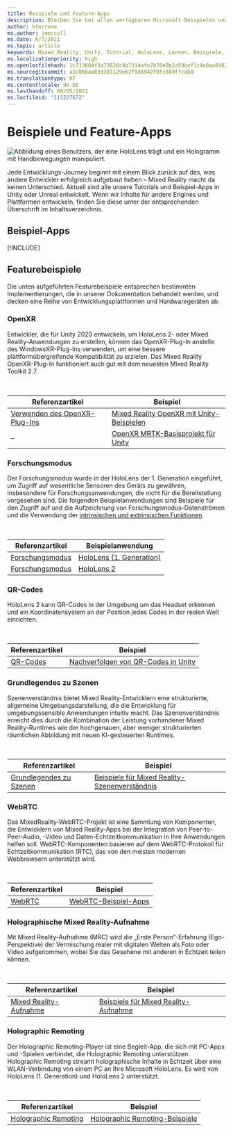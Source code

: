 ```yaml
---
title: Beispiele und Feature-Apps
description: Bleiben Sie bei allen verfügbaren Microsoft-Beispielen und Mixed Reality-Feature-Apps für HoloLens auf dem neuesten Stand.
author: hferrone
ms.author: jemccull
ms.date: 6/7/2021
ms.topic: article
keywords: Mixed Reality, Unity, Tutorial, HoloLens, Lernen, Beispiele, MRTK, Forschungsmodus, HoloLens 2, QR-Codes, WebRTC, Mixed Reality-Aufnahme, Holographic Remoting, UX-Tools
ms.localizationpriority: high
ms.openlocfilehash: 1c713604f3a73620c4b7314afe7b70e0b2a59bef1c4e0ae0482c7f0143c38e71
ms.sourcegitcommit: a1c086aa83d381129e62f9d8942f0fc889ffcab0
ms.translationtype: HT
ms.contentlocale: de-DE
ms.lasthandoff: 08/05/2021
ms.locfileid: "115227672"
---
```

# <a name="samples-and-feature-apps"></a>Beispiele und Feature-Apps

![Abbildung eines Benutzers, der eine HoloLens trägt und ein Hologramm mit Handbewegungen manipuliert.](unreal/images/unreal-developer.jpg)

Jede Entwicklungs-Journey beginnt mit einem Blick zurück auf das, was andere Entwickler erfolgreich aufgebaut haben – Mixed Reality macht da keinen Unterschied. Aktuell sind alle unsere Tutorials und Beispiel-Apps in Unity oder Unreal entwickelt. Wenn wir Inhalte für andere Engines und Plattformen entwickeln, finden Sie diese unter der entsprechenden Überschrift im Inhaltsverzeichnis.

## <a name="sample-apps"></a>Beispiel-Apps

[!INCLUDE[](includes/tabs-samples.md)]

## <a name="feature-samples"></a>Featurebeispiele

Die unten aufgeführten Featurebeispiele entsprechen bestimmten Implementierungen, die in unserer Dokumentation behandelt werden, und decken eine Reihe von Entwicklungsplattformen und Hardwaregeräten ab.

### <a name="openxr"></a>OpenXR

Entwickler, die für Unity 2020 entwickeln, um HoloLens 2- oder Mixed Reality-Anwendungen zu erstellen, können das OpenXR-Plug-In anstelle des WindowsXR-Plug-Ins verwenden, um eine bessere plattformübergreifende Kompatibilität zu erzielen. Das Mixed Reality OpenXR-Plug-In funktioniert auch gut mit dem neuesten Mixed Reality Toolkit 2.7.

<br>

| Referenzartikel | Beispiel |
| --- | --- |
| [Verwenden des OpenXR-Plug-Ins](./unity/xr-project-setup.md) | [Mixed Reality OpenXR mit Unity-Beispielen](https://github.com/microsoft/OpenXR-Unity-MixedReality-Samples) |
| – | [OpenXR MRTK-Basisprojekt für Unity](https://github.com/microsoft/UnityOpenXRMRTKBase) |

### <a name="research-mode"></a>Forschungsmodus

Der Forschungsmodus wurde in der HoloLens der 1. Generation eingeführt, um Zugriff auf wesentliche Sensoren des Geräts zu gewähren, insbesondere für Forschungsanwendungen, die nicht für die Bereitstellung vorgesehen sind. Die folgenden Beispielanwendungen sind Beispiele für den Zugriff auf und die Aufzeichnung von Forschungsmodus-Datenströmen und die Verwendung der [intrinsischen und extrinsischen Funktionen](/windows/mixed-reality/locatable-camera#locating-the-device-camera-in-the-world).

<br>

| Referenzartikel | Beispielanwendung |
| --- | --- |
| [Forschungsmodus](platform-capabilities-and-apis/research-mode.md) | [HoloLens (1. Generation)](https://github.com/microsoft/HoloLensForCV/tree/master/Samples) |
| [Forschungsmodus](platform-capabilities-and-apis/research-mode.md) | [HoloLens 2](https://github.com/microsoft/HoloLens2ForCV/tree/main/Samples) |

### <a name="qr-codes"></a>QR-Codes

HoloLens 2 kann QR-Codes in der Umgebung um das Headset erkennen und ein Koordinatensystem an der Position jedes Codes in der realen Welt einrichten.

<br>

| Referenzartikel | Beispiel |
| --- | --- |
| [QR-Codes](platform-capabilities-and-apis/qr-code-tracking.md) | [Nachverfolgen von QR-Codes in Unity](https://github.com/microsoft/MixedReality-QRCode-Sample) |

### <a name="scene-understanding"></a>Grundlegendes zu Szenen

Szenenverständnis bietet Mixed Reality-Entwicklern eine strukturierte, allgemeine Umgebungsdarstellung, die die Entwicklung für umgebungssensible Anwendungen intuitiv macht. Das Szenenverständnis erreicht dies durch die Kombination der Leistung vorhandener Mixed Reality-Runtimes wie der hochgenauen, aber weniger strukturierten räumlichen Abbildung mit neuen KI-gesteuerten Runtimes.

<br>

| Referenzartikel | Beispiel |
| --- | --- |
| [Grundlegendes zu Szenen](../design/scene-understanding.md) | [Beispiele für Mixed Reality-Szenenverständnis](https://github.com/microsoft/MixedReality-SceneUnderstanding-Samples) |

### <a name="webrtc"></a>WebRTC

Das MixedReality-WebRTC-Projekt ist eine Sammlung von Komponenten, die Entwicklern von Mixed Reality-Apps bei der Integration von Peer-to-Peer-Audio, -Video und Daten-Echtzeitkommunikation in Ihre Anwendungen helfen soll. WebRTC-Komponenten basieren auf dem WebRTC-Protokoll für Echtzeitkommunikation (RTC), das von den meisten modernen Webbrowsern unterstützt wird.

<br>

| Referenzartikel | Beispiel |
| --- | --- |
| [WebRTC](https://microsoft.github.io/MixedReality-WebRTC) | [WebRTC-Beispiel-Apps](https://github.com/microsoft/MixedReality-WebRTC/tree/master/examples) |

### <a name="holographic-mixed-reality-capture"></a>Holographische Mixed Reality-Aufnahme

Mit Mixed Reality-Aufnahme (MRC) wird die „Erste Person“-Erfahrung (Ego-Perspektive) der Vermischung realer mit digitalen Welten als Foto oder Video aufgenommen, wobei Sie das Gesehene mit anderen in Echtzeit teilen können.

<br>

| Referenzartikel | Beispiel |
| --- | --- |
| [Mixed Reality-Aufnahme](platform-capabilities-and-apis/mixed-reality-capture-for-developers.md) | [Beispiele für Mixed Reality-Aufnahme](/samples/microsoft/windows-universal-samples/holographicmixedrealitycapture/) |

### <a name="holographic-remoting"></a>Holographic Remoting

Der Holographic Remoting-Player ist eine Begleit-App, die sich mit PC-Apps und -Spielen verbindet, die Holographic Remoting unterstützen. Holographic Remoting streamt holographische Inhalte in Echtzeit über eine WLAN-Verbindung von einem PC an Ihre Microsoft HoloLens. Es wird von HoloLens (1. Generation) und HoloLens 2 unterstützt.

<br>

| Referenzartikel | Beispiel |
| --- | --- |
| [Holographic Remoting](platform-capabilities-and-apis/holographic-remoting-player.md) | [Holographic Remoting-Beispiele](https://github.com/microsoft/MixedReality-HolographicRemoting-Samples) |